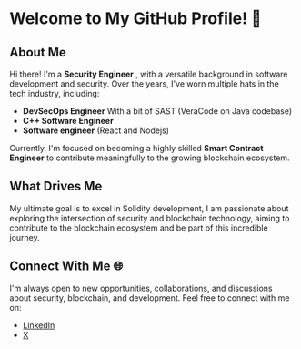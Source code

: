 # Welcome to My GitHub Profile! 👋

## About Me

Hi there! I'm a **Security Engineer** , with a versatile background in software development and security. Over the years, I've worn multiple hats in the tech industry, including:

- **DevSecOps Engineer**     With a bit of SAST (VeraCode on Java codebase)
- **C++ Software Engineer** 
- **Software engineer**     (React and Nodejs)  

Currently, I'm focused on becoming a highly skilled **Smart Contract Engineer** to contribute meaningfully to the growing blockchain ecosystem. 

## What Drives Me

My ultimate goal is to excel in Solidity development, I am passionate about exploring the intersection of security and blockchain technology, aiming to contribute to the blockchain ecosystem and be part of this incredible journey.

## Connect With Me 🌐

I'm always open to new opportunities, collaborations, and discussions about security, blockchain, and development. Feel free to connect with me on:

- [LinkedIn](https://www.linkedin.com/in/yassine-ferhane/)  
- [X](https://x.com/solidi_Toki)
